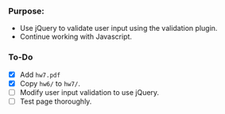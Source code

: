 ### Purpose:
* Use jQuery to validate user input using the validation plugin.
* Continue working with Javascript.

### To-Do
- [x] Add `hw7.pdf`
- [x] Copy `hw6/` to `hw7/`.
- [ ] Modify user input validation to use jQuery.
- [ ] Test page thoroughly.
